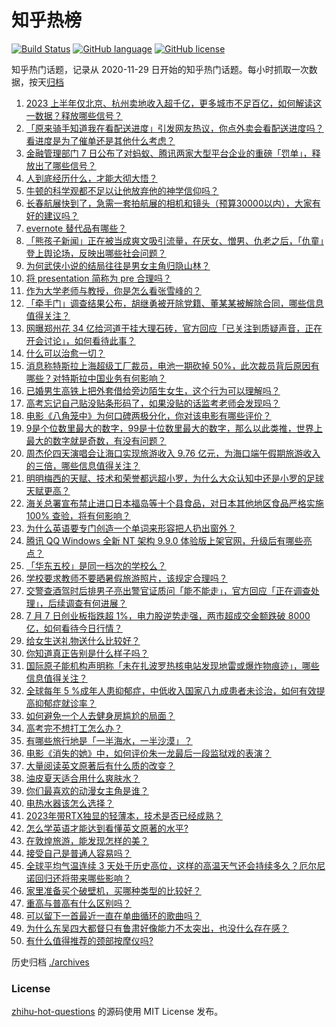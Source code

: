 # 知乎热榜
[![Build Status](https://github.com/ToWeLong/zhihu-hot-questions/workflows/CI/badge.svg)](https://github.com/ToWeLong/zhihu-hot-questions/actions)
[![GitHub language](https://img.shields.io/badge/language-golang-orange.svg)](https://golang.org/)
[![GitHub license](https://img.shields.io/github/license/ToWeLong/zhihu-hot-questions)](https://github.com/ToWeLong/zhihu-hot-questions/blob/main/LICENSE)

知乎热门话题，记录从 2020-11-29 日开始的知乎热门话题。每小时抓取一次数据，按天[归档](./archives)

<!-- BEGIN -->

1. [2023 上半年仅北京、杭州卖地收入超千亿，更多城市不足百亿，如何解读这一数据？释放哪些信号？](https://www.zhihu.com/question/610863406)
1. [「原来骑手知道我在看配送进度」引发网友热议，你点外卖会看配送进度吗？看进度是为了催单还是其他什么考虑？](https://www.zhihu.com/question/610819713)
1. [金融管理部门 7 日公布了对蚂蚁、腾讯两家大型平台企业的重磅「罚单」，释放出了哪些信号？](https://www.zhihu.com/question/610937364)
1. [人到底经历什么，才能大彻大悟？](https://www.zhihu.com/question/600714845)
1. [牛顿的科学观都不足以让他放弃他的神学信仰吗？](https://www.zhihu.com/question/607982401)
1. [长春航展快到了，急需一套拍航展的相机和镜头（预算30000以内），大家有好的建议吗？](https://www.zhihu.com/question/610104648)
1. [evernote 替代品有哪些？](https://www.zhihu.com/question/28121700)
1. [「熊孩子新闻」正在被当成爽文吸引流量，在厌女、憎男、仇老之后，「仇童」登上舆论场，反映出哪些社会问题？](https://www.zhihu.com/question/610906643)
1. [为何武侠小说的结局往往是男女主角归隐山林？](https://www.zhihu.com/question/609702617)
1. [将 presentation 简称为 pre 合理吗？](https://www.zhihu.com/question/605954137)
1. [作为大学老师与教授，你是怎么看张雪峰的？](https://www.zhihu.com/question/608899030)
1. [「牵手门」调查结果公布，胡继勇被开除党籍、董某某被解除合同，哪些信息值得关注？](https://www.zhihu.com/question/610925955)
1. [网曝郑州花 34 亿给河道干挂大理石砖，官方回应「已关注到质疑声音，正在开会讨论」，如何看待此事？](https://www.zhihu.com/question/610860810)
1. [什么可以治愈一切？](https://www.zhihu.com/question/609928196)
1. [消息称特斯拉上海超级工厂裁员，电池一期砍掉 50%，此次裁员背后原因有哪些？对特斯拉中国业务有何影响？](https://www.zhihu.com/question/610755769)
1. [已婚男生高铁上把外套借给旁边陌生女生，这个行为可以理解吗？](https://www.zhihu.com/question/610339558)
1. [高考忘记自己贴没贴条形码了，如果没贴的话监考老师会发现吗？](https://www.zhihu.com/question/605787700)
1. [电影《八角笼中》为何口碑两极分化，你对该电影有哪些评价？](https://www.zhihu.com/question/607969019)
1. [9是个位数里最大的数字，99是十位数里最大的数字，那么以此类推，世界上最大的数字就是奇数，有没有问题？](https://www.zhihu.com/question/608857133)
1. [周杰伦四天演唱会让海口实现旅游收入 9.76 亿元，为海口端午假期旅游收入的三倍，哪些信息值得关注？](https://www.zhihu.com/question/610636669)
1. [明明梅西的天赋、技术和荣誉都远超小罗，为什么大众认知中还是小罗的足球天赋更高？](https://www.zhihu.com/question/610138398)
1. [海关总署宣布禁止进口日本福岛等十个县食品，对日本其他地区食品严格实施 100% 查验，将有何影响？](https://www.zhihu.com/question/610813662)
1. [为什么英语要专门创造一个单词来形容把人扔出窗外？](https://www.zhihu.com/question/610584886)
1. [腾讯 QQ Windows 全新 NT 架构 9.9.0 体验版上架官网，升级后有哪些亮点？](https://www.zhihu.com/question/610131308)
1. [「华东五校」是同一档次的学校么？](https://www.zhihu.com/question/610232344)
1. [学校要求教师不要晒暑假旅游照片，该规定合理吗？](https://www.zhihu.com/question/610704275)
1. [交警查酒驾时后排男子亮出警官证质问「能不能走」，官方回应「正在调查处理」，后续调查有何进展？](https://www.zhihu.com/question/610659420)
1. [7 月 7 日创业板指跌超 1%，电力股逆势走强，两市超成交金额跌破 8000 亿，如何看待今日行情？](https://www.zhihu.com/question/610806132)
1. [给女生送礼物送什么比较好？](https://www.zhihu.com/question/26693586)
1. [你知道真正告别是什么样子吗？](https://www.zhihu.com/question/607264540)
1. [国际原子能机构声明称「未在扎波罗热核电站发现地雷或爆炸物痕迹」，哪些信息值得关注？](https://www.zhihu.com/question/610639992)
1. [全球每年 5 %成年人患抑郁症，中低收入国家八九成患者未诊治，如何有效提高抑郁症就诊率？](https://www.zhihu.com/question/610868314)
1. [如何避免一个人去健身房尴尬的局面？](https://www.zhihu.com/question/609000409)
1. [高考完不想打工怎么办？](https://www.zhihu.com/question/610925477)
1. [有哪些旅行地是「一半海水，一半沙漠」？](https://www.zhihu.com/question/605319352)
1. [电影《消失的她》中，如何评价朱一龙最后一段监狱戏的表演？](https://www.zhihu.com/question/608249073)
1. [大量阅读英文原著后有什么质的改变？](https://www.zhihu.com/question/289069988)
1. [油皮夏天适合用什么爽肤水？](https://www.zhihu.com/question/279899151)
1. [你们最喜欢的动漫女主角是谁？](https://www.zhihu.com/question/314971863)
1. [电热水器该怎么选择？](https://www.zhihu.com/question/490950851)
1. [2023年带RTX独显的轻薄本，技术是否已经成熟？](https://www.zhihu.com/question/610500975)
1. [怎么学英语才能达到看懂英文原著的水平?](https://www.zhihu.com/question/435733093)
1. [在敦煌旅游，能发现怎样的美？](https://www.zhihu.com/question/605319347)
1. [接受自己是普通人容易吗？](https://www.zhihu.com/question/608844269)
1. [全球平均气温连续 3 天处于历史高位，这样的高温天气还会持续多久？厄尔尼诺回归还将带来哪些影响？](https://www.zhihu.com/question/610680044)
1. [家里准备买个破壁机，买哪种类型的比较好？](https://www.zhihu.com/question/603624663)
1. [重高与普高有什么区别吗？](https://www.zhihu.com/question/603290549)
1. [可以留下一首最近一直在单曲循环的歌曲吗？](https://www.zhihu.com/question/610579734)
1. [为什么东吴四大都督只有鲁肃好像能力不太突出，也没什么存在感？](https://www.zhihu.com/question/610654500)
1. [有什么值得推荐的颈部按摩仪吗?](https://www.zhihu.com/question/371115712)

<!-- END -->

历史归档 [./archives](./archives)


### License
[zhihu-hot-questions](https://github.com/towelong/zhihu-hot-questions) 的源码使用 MIT License 发布。